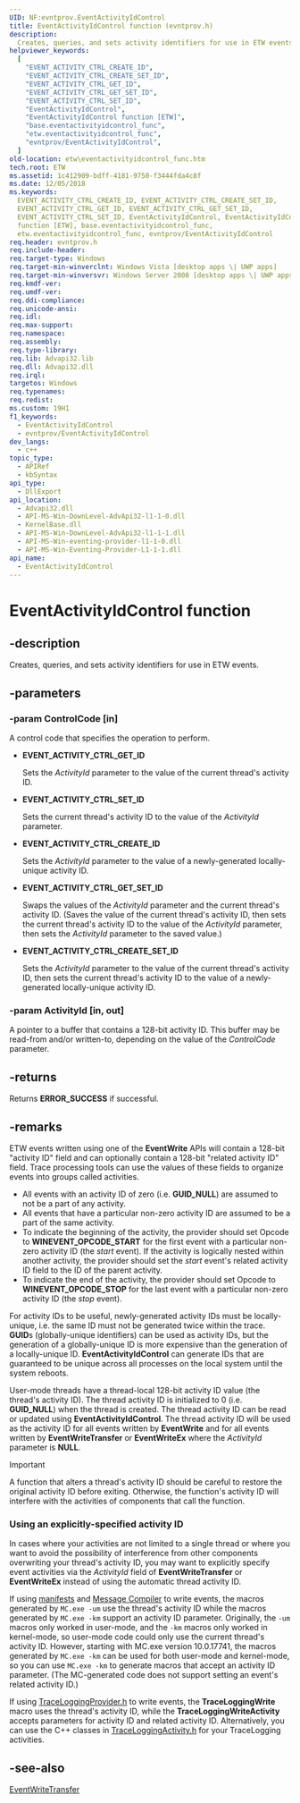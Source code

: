 ```yaml
---
UID: NF:evntprov.EventActivityIdControl
title: EventActivityIdControl function (evntprov.h)
description:
  Creates, queries, and sets activity identifiers for use in ETW events.
helpviewer_keywords:
  [
    "EVENT_ACTIVITY_CTRL_CREATE_ID",
    "EVENT_ACTIVITY_CTRL_CREATE_SET_ID",
    "EVENT_ACTIVITY_CTRL_GET_ID",
    "EVENT_ACTIVITY_CTRL_GET_SET_ID",
    "EVENT_ACTIVITY_CTRL_SET_ID",
    "EventActivityIdControl",
    "EventActivityIdControl function [ETW]",
    "base.eventactivityidcontrol_func",
    "etw.eventactivityidcontrol_func",
    "evntprov/EventActivityIdControl",
  ]
old-location: etw\eventactivityidcontrol_func.htm
tech.root: ETW
ms.assetid: 1c412909-bdff-4181-9750-f3444fda4c8f
ms.date: 12/05/2018
ms.keywords:
  EVENT_ACTIVITY_CTRL_CREATE_ID, EVENT_ACTIVITY_CTRL_CREATE_SET_ID,
  EVENT_ACTIVITY_CTRL_GET_ID, EVENT_ACTIVITY_CTRL_GET_SET_ID,
  EVENT_ACTIVITY_CTRL_SET_ID, EventActivityIdControl, EventActivityIdControl
  function [ETW], base.eventactivityidcontrol_func,
  etw.eventactivityidcontrol_func, evntprov/EventActivityIdControl
req.header: evntprov.h
req.include-header:
req.target-type: Windows
req.target-min-winverclnt: Windows Vista [desktop apps \| UWP apps]
req.target-min-winversvr: Windows Server 2008 [desktop apps \| UWP apps]
req.kmdf-ver:
req.umdf-ver:
req.ddi-compliance:
req.unicode-ansi:
req.idl:
req.max-support:
req.namespace:
req.assembly:
req.type-library:
req.lib: Advapi32.lib
req.dll: Advapi32.dll
req.irql:
targetos: Windows
req.typenames:
req.redist:
ms.custom: 19H1
f1_keywords:
  - EventActivityIdControl
  - evntprov/EventActivityIdControl
dev_langs:
  - c++
topic_type:
  - APIRef
  - kbSyntax
api_type:
  - DllExport
api_location:
  - Advapi32.dll
  - API-MS-Win-DownLevel-AdvApi32-l1-1-0.dll
  - KernelBase.dll
  - API-MS-Win-DownLevel-AdvApi32-l1-1-1.dll
  - API-MS-Win-eventing-provider-l1-1-0.dll
  - API-MS-Win-Eventing-Provider-L1-1-1.dll
api_name:
  - EventActivityIdControl
---
```


# EventActivityIdControl function

## -description

Creates, queries, and sets activity identifiers for use in ETW events.

## -parameters

### -param ControlCode [in]

A control code that specifies the operation to perform.

- **EVENT_ACTIVITY_CTRL_GET_ID**

  Sets the _ActivityId_ parameter to the value of the current thread's activity
  ID.

- **EVENT_ACTIVITY_CTRL_SET_ID**

  Sets the current thread's activity ID to the value of the _ActivityId_
  parameter.

- **EVENT_ACTIVITY_CTRL_CREATE_ID**

  Sets the _ActivityId_ parameter to the value of a newly-generated
  locally-unique activity ID.

- **EVENT_ACTIVITY_CTRL_GET_SET_ID**

  Swaps the values of the _ActivityId_ parameter and the current thread's
  activity ID. (Saves the value of the current thread's activity ID, then sets
  the current thread's activity ID to the value of the _ActivityId_ parameter,
  then sets the _ActivityId_ parameter to the saved value.)

- **EVENT_ACTIVITY_CTRL_CREATE_SET_ID**

  Sets the _ActivityId_ parameter to the value of the current thread's activity
  ID, then sets the current thread's activity ID to the value of a
  newly-generated locally-unique activity ID.

### -param ActivityId [in, out]

A pointer to a buffer that contains a 128-bit activity ID. This buffer may be
read-from and/or written-to, depending on the value of the _ControlCode_
parameter.

## -returns

Returns **ERROR_SUCCESS** if successful.

## -remarks

ETW events written using one of the **EventWrite** APIs will contain a 128-bit
"activity ID" field and can optionally contain a 128-bit "related activity ID"
field. Trace processing tools can use the values of these fields to organize
events into groups called activities.

- All events with an activity ID of zero (i.e. **GUID_NULL**) are assumed to not
  be a part of any activity.
- All events that have a particular non-zero activity ID are assumed to be a
  part of the same activity.
- To indicate the beginning of the activity, the provider should set Opcode to
  **WINEVENT_OPCODE_START** for the first event with a particular non-zero
  activity ID (the _start_ event). If the activity is logically nested within
  another activity, the provider should set the _start_ event's related activity
  ID field to the ID of the parent activity.
- To indicate the end of the activity, the provider should set Opcode to
  **WINEVENT_OPCODE_STOP** for the last event with a particular non-zero
  activity ID (the _stop_ event).

For activity IDs to be useful, newly-generated activity IDs must be
locally-unique, i.e. the same ID must not be generated twice within the trace.
**GUID**s (globally-unique identifiers) can be used as activity IDs, but the
generation of a globally-unique ID is more expensive than the generation of a
locally-unique ID. **EventActivityIdControl** can generate IDs that are
guaranteed to be unique across all processes on the local system until the
system reboots.

User-mode threads have a thread-local 128-bit activity ID value (the thread's
activity ID). The thread activity ID is initialized to 0 (i.e. **GUID_NULL**)
when the thread is created. The thread activity ID can be read or updated using
**EventActivityIdControl**. The thread activity ID will be used as the activity
ID for all events written by **EventWrite** and for all events written by
**EventWriteTransfer** or **EventWriteEx** where the _ActivityId_ parameter is
**NULL**.

> [!Important]
> A function that alters a thread's activity ID should be careful
> to restore the original activity ID before exiting. Otherwise, the function's
> activity ID will interfere with the activities of components that call the
> function.

### Using an explicitly-specified activity ID

In cases where your activities are not limited to a single thread or where you
want to avoid the possibility of interference from other components overwriting
your thread's activity ID, you may want to explicitly specify event activities
via the _ActivityId_ field of **EventWriteTransfer** or **EventWriteEx** instead
of using the automatic thread activity ID.

If using [manifests](/windows/win32/etw/writing-manifest-based-events) and
[Message Compiler](/windows/win32/wes/message-compiler--mc-exe-) to write
events, the macros generated by `MC.exe -um` use the thread's activity ID while
the macros generated by `MC.exe -km` support an activity ID parameter.
Originally, the `-um` macros only worked in user-mode, and the `-km` macros only
worked in kernel-mode, so user-mode code could only use the current thread's
activity ID. However, starting with MC.exe version 10.0.17741, the macros
generated by `MC.exe -km` can be used for both user-mode and kernel-mode, so you
can use `MC.exe -km` to generate macros that accept an activity ID parameter.
(The MC-generated code does not support setting an event's related activity ID.)

If using [TraceLoggingProvider.h](/windows/win32/api/traceloggingprovider/) to
write events, the **TraceLoggingWrite** macro uses the thread's activity ID,
while the **TraceLoggingWriteActivity** accepts parameters for activity ID and
related activity ID. Alternatively, you can use the C++ classes in
[TraceLoggingActivity.h](/windows/win32/api/traceloggingactivity/) for your
TraceLogging activities.

## -see-also

[EventWriteTransfer](/windows/desktop/api/evntprov/nf-evntprov-eventwritetransfer)
